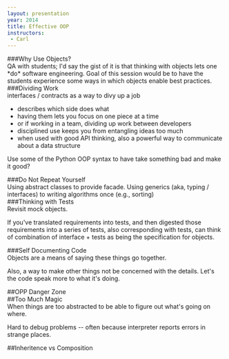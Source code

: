 ```yaml
---
layout: presentation
year: 2014
title: Effective OOP
instructors:
 - Carl
---
```


<section markdown="block">
###Why Use Objects?
<aside class="notes" markdown="block">
QA with students; I'd say the gist of it is that thinking with objects lets one
*do* software engineering.  Goal of this session would be to have the students
experience some ways in which objects enable best practices.
</aside>
</section>

<section markdown="block">
###Dividing Work

<aside class="notes" markdown="block">
interfaces / contracts as a way to divy up a job

- describes which side does what
- having them lets you focus on one piece at a time
- or if working in a team, dividing up work between developers
- disciplined use keeps you from entangling ideas too much
- when used with good API thinking, also a powerful way to communicate about
a data structure

Use some of the Python OOP syntax to have take something bad and make it good?
</aside>

</section>

<section markdown="block">
###Do Not Repeat Yourself

<aside class="code" markdown="block">
Using abstract classes to provide facade.  Using generics
(aka, typing / interfaces) to writing algorithms once (e.g., sorting)
</aside>
</section>

<section markdown="block">
###Thinking with Tests

<aside class="notes" markdown="block">
Revisit mock objects.

If you've translated requirements into tests, and then digested those
requirements into a series of tests, also corresponding with tests,
can think of combination of interface + tests as being the specification
for objects.
</aside>
</section>

<section markdown="block">
###Self Documenting Code
<aside class="notes" markdown="block">
Objects are a means of saying these things go together.

Also, a way to make other things not be concerned with the details.  Let's
the code speak more to what it's doing.
</aside>
</section>

<section markdown="block">
##OPP Danger Zone
</section>

<section markdown="block">
##Too Much Magic

<aside class="notes" markdown="block">
When things are too abstracted to be able to figure out what's going on where.

Hard to debug problems -- often because interpreter reports errors in strange
places.
</aside>
</section>

<section markdown="block">
##Inheritence vs Composition
</section>
